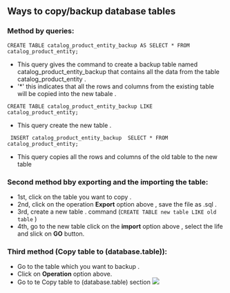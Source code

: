 ## Ways to copy/backup database tables

### Method by queries: 
`CREATE TABLE catalog_product_entity_backup AS SELECT * FROM catalog_product_entity;`
- This query gives the command to create a backup table named catalog_product_entity_backup that contains all the data from the table catalog_product_entity .
- '*' this indicates that all the rows and columns from the existing table will be copied into the new tabale .

`CREATE TABLE catalog_product_entity_backup LIKE catalog_product_entity;`
* This query create the  new table .

` INSERT catalog_product_entity_backup  SELECT * FROM catalog_product_entity;`
* This query copies all the rows and columns of the old table to the new table 

### Second method bby exporting and the importing the table: 

- 1st, click on the table you want to copy .
- 2nd, click on the operation **Export** option above , save the file as .sql .
- 3rd, create a new table . command (` CREATE TABLE new table LIKE old table ` )
- 4th, go to the new table  click on the **import** option above , select the life and slick on **GO** button.

### Third method (Copy table to (database.table)):
- Go to the table which you want to backup .
- Click on **Operation** option above.
- Go to te Copy table to (database.table) section
  <img src ="/home/rakib/Desktop/2023-12-03_12-12.png">
